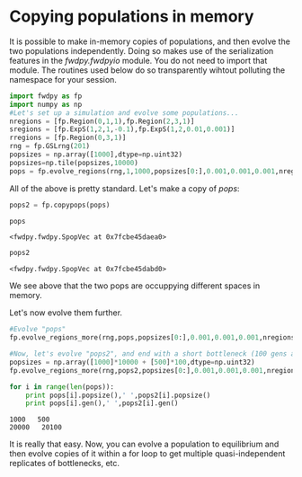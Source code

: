 
# Copying populations in memory

It is possible to make in-memory copies of populations, and then evolve the two populations independently.  Doing so makes use of the serialization features in the _fwdpy.fwdpyio_ module.  You do not need to import that module.  The routines used below do so transparently wihtout polluting the namespace for your session.


```python
import fwdpy as fp
import numpy as np
#Let's set up a simulation and evolve some populations...
nregions = [fp.Region(0,1,1),fp.Region(2,3,1)]
sregions = [fp.ExpS(1,2,1,-0.1),fp.ExpS(1,2,0.01,0.001)]
rregions = [fp.Region(0,3,1)]
rng = fp.GSLrng(201)
popsizes = np.array([1000],dtype=np.uint32)
popsizes=np.tile(popsizes,10000)
pops = fp.evolve_regions(rng,1,1000,popsizes[0:],0.001,0.001,0.001,nregions,sregions,rregions)
```

All of the above is pretty standard.  Let's make a copy of _pops_:


```python
pops2 = fp.copypops(pops)
```


```python
pops
```




    <fwdpy.fwdpy.SpopVec at 0x7fcbe45daea0>




```python
pops2
```




    <fwdpy.fwdpy.SpopVec at 0x7fcbe45dabd0>



We see above that the two pops are occuppying different spaces in memory.

Let's now evolve them further.


```python
#Evolve "pops"
fp.evolve_regions_more(rng,pops,popsizes[0:],0.001,0.001,0.001,nregions,sregions,rregions)
```


```python
#Now, let's evolve "pops2", and end with a short bottleneck (100 gens at N=500)
popsizes = np.array([1000]*10000 + [500]*100,dtype=np.uint32)
fp.evolve_regions_more(rng,pops2,popsizes[0:],0.001,0.001,0.001,nregions,sregions,rregions)
```


```python
for i in range(len(pops)):
    print pops[i].popsize(),' ',pops2[i].popsize()
    print pops[i].gen(),' ',pops2[i].gen()
```

    1000   500
    20000   20100


It is really that easy.  Now, you can evolve a population to equilibrium and then evolve copies of it within a for loop to get multiple quasi-independent replicates of bottlenecks, etc.
